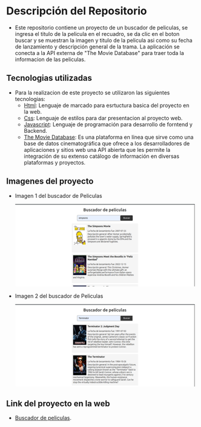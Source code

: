# Descripción del Repositorio
- Este repositorio contiene un proyecto de un buscador de peliculas, se ingresa el titulo de la pelicula en el recuadro, se da clic en el boton buscar y se muestran la imagen y titulo de la
pelicula asi como su fecha de lanzamiento y descripción general de la trama. La aplicación se conecta a la API externa de "The Movie Database" para traer toda la informacion de las peliculas.

## Tecnologias utilizadas
- Para la realizacion de este proyecto se utilizaron las siguientes tecnologias:
  - [Html](https://developer.mozilla.org/es/docs/Web/HTML): Lenguaje de marcado para esrtuctura basica del proyecto en la web.
  - [Css](https://developer.mozilla.org/es/docs/Web/CSS): Lenguaje de estilos para dar presentacion al proyecto web.
  - [Javascript](https://developer.mozilla.org/es/docs/Web/javascript): Lenguaje de programación para desarrollo de forntend y Backend.
  - [The Movie Database](https://www.themoviedb.org/): Es una plataforma en línea que sirve como una base de datos cinematográfica que ofrece a los desarrolladores de aplicaciones y sitios
    web una API abierta que les permite la integración de su extenso catálogo de información en diversas plataformas y proyectos.

## Imagenes del proyecto
- Imagen 1 del buscador de Peliculas

  ![Imagen 1 buscador peliculas](./images/buscador1.png)


- Imagen 2 del buscador de Peliculas

  ![Imagen 1 buscador peliculas](./images/buscador2.png)
  

## Link del proyecto en la web
- [Buscador de peliculas](https://buscador-de-peluculas.netlify.app/).
